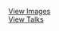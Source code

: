 [View Images](https://payerne.github.io/docs/images/)  
[View Talks](https://payerne.github.io/docs/talks/)  
